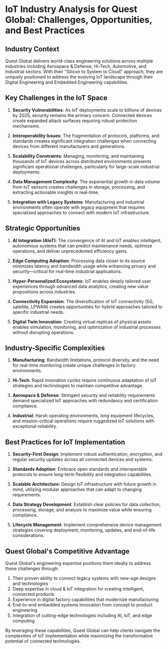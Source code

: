 # IoT Industry Analysis for Quest Global: Challenges, Opportunities, and Best Practices

## Industry Context
Quest Global delivers world-class engineering solutions across multiple industries including Aerospace & Defense, Hi-Tech, Automotive, and Industrial sectors. With their "Silicon to System to Cloud" approach, they are uniquely positioned to address the evolving IoT landscape through their Digital Engineering and Embedded Engineering capabilities.

## Key Challenges in the IoT Space

1. **Security Vulnerabilities**: As IoT deployments scale to billions of devices by 2025, security remains the primary concern. Connected devices create expanded attack surfaces requiring robust protection mechanisms.

2. **Interoperability Issues**: The fragmentation of protocols, platforms, and standards creates significant integration challenges when connecting devices from different manufacturers and generations.

3. **Scalability Constraints**: Managing, monitoring, and maintaining thousands of IoT devices across distributed environments presents significant operational challenges, particularly for large-scale industrial deployments.

4. **Data Management Complexity**: The exponential growth in data volume from IoT sensors creates challenges in storage, processing, and extracting actionable insights in real-time.

5. **Integration with Legacy Systems**: Manufacturing and industrial environments often operate with legacy equipment that requires specialized approaches to connect with modern IoT infrastructure.

## Strategic Opportunities

1. **AI Integration (AIoT)**: The convergence of AI and IoT enables intelligent, autonomous systems that can predict maintenance needs, optimize operations, and deliver unprecedented efficiency gains.

2. **Edge Computing Adoption**: Processing data closer to its source minimizes latency and bandwidth usage while enhancing privacy and security—critical for real-time industrial applications.

3. **Hyper-Personalized Ecosystems**: IoT enables deeply tailored user experiences through advanced data analytics, creating new value propositions across industries.

4. **Connectivity Expansion**: The diversification of IoT connectivity (5G, satellite, LPWAN) creates opportunities for hybrid approaches tailored to specific industrial needs.

5. **Digital Twin Innovation**: Creating virtual replicas of physical assets enables simulation, monitoring, and optimization of industrial processes without disrupting operations.

## Industry-Specific Complexities

1. **Manufacturing**: Bandwidth limitations, protocol diversity, and the need for real-time monitoring create unique challenges in factory environments.

2. **Hi-Tech**: Rapid innovation cycles require continuous adaptation of IoT strategies and technologies to maintain competitive advantage.

3. **Aerospace & Defense**: Stringent security and reliability requirements demand specialized IoT approaches with redundancy and certification compliance.

4. **Industrial**: Harsh operating environments, long equipment lifecycles, and mission-critical operations require ruggedized IoT solutions with exceptional reliability.

## Best Practices for IoT Implementation

1. **Security-First Design**: Implement robust authentication, encryption, and regular security updates across all connected devices and systems.

2. **Standards Adoption**: Embrace open standards and interoperable protocols to ensure long-term flexibility and integration capabilities.

3. **Scalable Architecture**: Design IoT infrastructure with future growth in mind, utilizing modular approaches that can adapt to changing requirements.

4. **Data Strategy Development**: Establish clear policies for data collection, processing, storage, and analysis to maximize value while ensuring compliance.

5. **Lifecycle Management**: Implement comprehensive device management strategies covering deployment, monitoring, updates, and end-of-life considerations.

## Quest Global's Competitive Advantage

Quest Global's engineering expertise positions them ideally to address these challenges through:

1. Their proven ability to connect legacy systems with new-age designs and technologies
2. Deep expertise in cloud & IoT integration for creating intelligent, connected products
3. Experience in digital factory capabilities that modernize manufacturing
4. End-to-end embedded systems innovation from concept to product engineering
5. Integration of cutting-edge technologies including AI, IoT, and edge computing

By leveraging these capabilities, Quest Global can help clients navigate the complexities of IoT implementation while maximizing the transformative potential of connected technologies.
